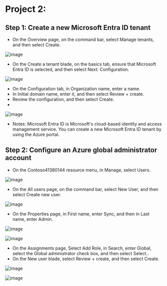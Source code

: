 # Project 2:

## Step 1: Create a new Microsoft Entra ID tenant

- On the Overview page, on the command bar, select Manage tenants, and then select Create.

![image](https://github.com/moniquecardoso25/Azure-Projects/assets/140358716/98a3453e-f766-4cc2-a7bc-be5ad0a883c0)

- On the Create a tenant blade, on the basics tab, ensure that Microsoft Entra ID is selected, and then select Next: Configuration.

![image](https://github.com/moniquecardoso25/Azure-Projects/assets/140358716/889c6414-3cdc-4a34-8b43-310a5e1b5694)


- On the Configuration tab, in Organization name, enter a name.
- In Initial domain name, enter it, and then select Review + create.
- Review the configuration, and then select Create.
- 
![image](https://github.com/moniquecardoso25/Azure-Projects/assets/140358716/d9429de4-92e9-4cb7-a309-b39ae38b1d5b)


- Notes: Microsoft Entra ID is Microsoft's cloud-based identity and access management service. You can create a new Microsoft Entra ID tenant by using the Azure portal.

## Step 2: Configure an Azure global administrator account

- On the Contoso41380144 resource menu, in Manage, select Users.


![image](https://github.com/moniquecardoso25/Azure-Projects/assets/140358716/099517f2-c32f-46ee-a873-14ad4284c7e1)

- On the All users page, on the command bar, select New User, and then select Create new user.
  
![image](https://github.com/moniquecardoso25/Azure-Projects/assets/140358716/95a98a7a-687f-4e33-816a-9fa5cd431c13)


- On the Properties page, in First name, enter Sync, and then in Last name, enter Admin.

 ![image](https://github.com/moniquecardoso25/Azure-Projects/assets/140358716/c2476631-c1d1-4bf6-a916-1a98e0e87000)


![image](https://github.com/moniquecardoso25/Azure-Projects/assets/140358716/6102eadd-43c7-4318-9d9f-6ea4d3dd61c2)

- On the Assignments page, Select Add Role, in Search, enter Global, select the Global administrator check box, and then select Select..
- On the New user blade, select Review + create, and then select Create.

![image](https://github.com/moniquecardoso25/Azure-Projects/assets/140358716/c52d028e-fe5f-4d73-a523-fb2354379acb)


![image](https://github.com/moniquecardoso25/Azure-Projects/assets/140358716/bb1119f3-0077-4d5f-b981-0b6dcef323f9)

